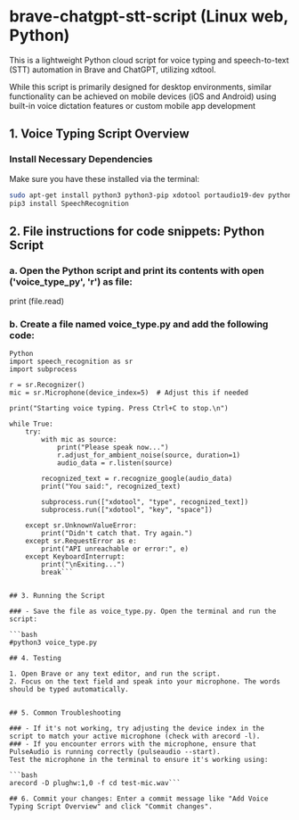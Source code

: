 # brave-chatgpt-stt-script (Linux web, Python)

This is a lightweight Python cloud script for voice typing and speech-to-text (STT) automation in Brave and ChatGPT, utilizing xdtool. 

While this script is primarily designed for desktop environments, similar functionality can be achieved on mobile devices (iOS and Android) using built-in voice dictation features or custom mobile app development


## 1. Voice Typing Script Overview

### Install Necessary Dependencies

Make sure you have these installed via the terminal:


```bash
sudo apt-get install python3 python3-pip xdotool portaudio19-dev python3-pyaudio
pip3 install SpeechRecognition
```

##  2. File instructions for code snippets: Python Script

###  a. Open the Python script and print its contents with open ('voice_type_py', 'r') as file:
print (file.read)

### b. Create a file named voice_type.py and add the following code:

```
Python
import speech_recognition as sr
import subprocess

r = sr.Recognizer()
mic = sr.Microphone(device_index=5)  # Adjust this if needed

print("Starting voice typing. Press Ctrl+C to stop.\n")

while True:
    try:
        with mic as source:
            print("Please speak now...")
            r.adjust_for_ambient_noise(source, duration=1)
            audio_data = r.listen(source)

        recognized_text = r.recognize_google(audio_data)
        print("You said:", recognized_text)

        subprocess.run(["xdotool", "type", recognized_text])
        subprocess.run(["xdotool", "key", "space"])

    except sr.UnknownValueError:
        print("Didn't catch that. Try again.")
    except sr.RequestError as e:
        print("API unreachable or error:", e)
    except KeyboardInterrupt:
        print("\nExiting...")
        break```


## 3. Running the Script

### - Save the file as voice_type.py. Open the terminal and run the script:

```bash
#python3 voice_type.py

## 4. Testing

1. Open Brave or any text editor, and run the script.
2. Focus on the text field and speak into your microphone. The words should be typed automatically.


## 5. Common Troubleshooting

### - If it's not working, try adjusting the device index in the script to match your active microphone (check with arecord -l).
### - If you encounter errors with the microphone, ensure that PulseAudio is running correctly (pulseaudio --start).
Test the microphone in the terminal to ensure it's working using:

```bash
arecord -D plughw:1,0 -f cd test-mic.wav```

## 6. Commit your changes: Enter a commit message like "Add Voice Typing Script Overview" and click "Commit changes".

